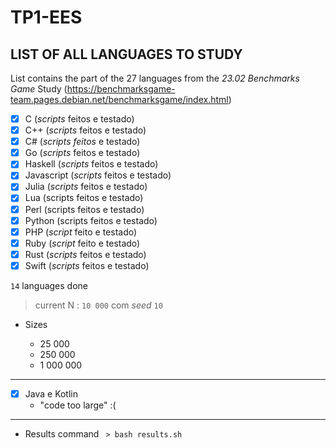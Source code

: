 # TP1-EES

## LIST OF ALL LANGUAGES TO STUDY

List contains the part of the 27 languages from the *23.02 Benchmarks Game* Study (https://benchmarksgame-team.pages.debian.net/benchmarksgame/index.html)

- [X] C (*scripts* feitos e testado)
- [X] C++ (*scripts* feitos e testado)
- [X] C# (*scripts feitos* e testado)
- [X] Go (*scripts* feitos e testado)
- [X] Haskell (*scripts* feitos e testado)
- [X] Javascript (*scripts* feitos e testado)
- [X] Julia (*scripts* feitos e testado)
- [X] Lua (scripts feitos e testado)
- [X] Perl (scripts feitos e testado)
- [X] Python (scripts feitos e testado)
- [X] PHP (*script* feito e testado)
- [X] Ruby (*script* feito e testado)
- [X] Rust (*scripts* feitos e testado)
- [X] Swift (*scripts* feitos e testado)

`14` languages done

> current N : `10 000` com *seed* `10`

- Sizes

  - 25 000
  - 250 000
  - 1 000 000


------------

- [X] Java e Kotlin
  - "code too large" :(

------------

- Results command
```  > bash results.sh ```
